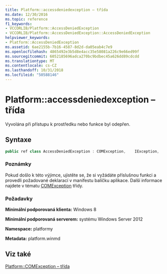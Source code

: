 ```yaml
---
title: Platform::accessdeniedexception – třída
ms.date: 12/30/2016
ms.topic: reference
f1_keywords:
- VCCORLIB/Platform::AccessDeniedException
- VCCORLIB/Platform::AccessDeniedException::AccessDeniedException
helpviewer_keywords:
- Platform::AccessDeniedException
ms.assetid: 6ae2155b-7b16-4587-8d2d-da05eab4c7e9
ms.openlocfilehash: 4865492e3b5d8e4acc35e58081a226c9e66ed99f
ms.sourcegitcommit: 6052185696adca270bc9bdbec45a626dd89cdcdd
ms.translationtype: MT
ms.contentlocale: cs-CZ
ms.lasthandoff: 10/31/2018
ms.locfileid: "50588146"
---
```

# <a name="platformaccessdeniedexception-class"></a>Platform::accessdeniedexception – třída

Vyvolána při přístupu k prostředku nebo funkce byl odepřen.

## <a name="syntax"></a>Syntaxe

```cpp
public ref class AccessDeniedException : COMException,    IException,    IPrintable,   IEquatable
```

### <a name="remarks"></a>Poznámky

Pokud došlo k této výjimce, ujistěte se, že si vyžádáte příslušnou funkci a provedli požadované deklarací v manifestu balíčku aplikace. Další informace najdete v tématu [COMException](../cppcx/platform-comexception-class.md) třídy.

### <a name="requirements"></a>Požadavky

**Minimální podporovaná klienta:** Windows 8

**Minimální podporovaná serverem:** systému Windows Server 2012

**Namespace:** platformy

**Metadata:** platform.winmd

## <a name="see-also"></a>Viz také

[Platform::COMException – třída](../cppcx/platform-comexception-class.md)